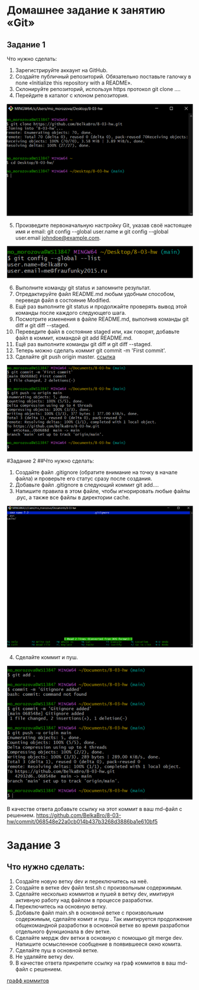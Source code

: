 # Домашнее задание к занятию «Git»

## Задание 1

Что нужно сделать:
1.	Зарегистрируйте аккаунт на GitHub.
2.	Создайте публичный репозиторий. Обязательно поставьте галочку в поле «Initialize this repository with a README».
3.	Склонируйте репозиторий, используя https протокол git clone ....
4.	Перейдите в каталог с клоном репозитория.

![img](img/Screenshot_10.png)

5. Произведите первоначальную настройку Git, указав своё настоящее имя и email: git config --global user.name и git config --global user.email johndoe@example.com.

![img](img/Screenshot_1.png)

6. Выполните команду git status и запомните результат.
7. Отредактируйте файл README.md любым удобным способом, переведя файл в состояние Modified.
8. Ещё раз выполните git status и продолжайте проверять вывод этой команды после каждого следующего шага.
9. Посмотрите изменения в файле README.md, выполнив команды git diff и git diff --staged.
10. Переведите файл в состояние staged или, как говорят, добавьте файл в коммит, командой git add README.md.
11. Ещё раз выполните команды git diff и git diff --staged.
12. Теперь можно сделать коммит git commit -m 'First commit'.
13. Сделайте git push origin master.
[ссылка](https://github.com/BelkaBro/8-03-hw/commit/0b0688db42827f5b27b7260a08f991d5ba81d9e5)

![img](img/Screenshot_2.png)

#Задание 2
##Что нужно сделать:
1.	Создайте файл .gitignore (обратите внимание на точку в начале файла) и проверьте его статус сразу после создания.
2.	Добавьте файл .gitignore в следующий коммит git add....
3.	Напишите правила в этом файле, чтобы игнорировать любые файлы .pyc, а также все файлы в директории cache.

![img](img/Screenshot_3.png)

4.	Сделайте коммит и пуш.

![img](img/Screenshot_4.png)

В качестве ответа добавьте ссылку на этот коммит в ваш md-файл с решением.
https://github.com/BelkaBro/8-03-hw/commit/068548e22a0cb014b437b3268d3886ba1e610bf5


# Задание 3

## Что нужно сделать:
1.	Создайте новую ветку dev и переключитесь на неё.
2.	Создайте в ветке dev файл test.sh с произвольным содержимым.
3.	Сделайте несколько коммитов и пушей в ветку dev, имитируя активную работу над файлом в процессе разработки.
4.	Переключитесь на основную ветку.
5.	Добавьте файл main.sh в основной ветке с произвольным содержимым, сделайте комит и пуш . Так имитируется продолжение общекомандной разработки в основной ветке во время разработки отдельного функционала в dev ветке.
6.	Сделайте мердж dev ветки в основную с помощью git merge dev. Напишите осмысленное сообщение в появившееся окно комита.
7.	Сделайте пуш в основной ветке.
8.	Не удаляйте ветку dev.
9.	В качестве ответа прикрепите ссылку на граф коммитов в ваш md-файл с решением.

[графф коммитов](https://github.com/BelkaBro/8-03-hw/network)
